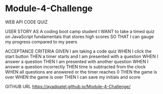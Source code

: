 # Module-4-Challenge
WEB API CODE QUIZ

USER STORY 
AS A coding boot camp student
I WANT to take a timed quiz on JavaScript fundamentals that stores high scores
SO THAT I can gauge my progress compared to my peers

ACCEPTANCE CRITERIA
GIVEN I am taking a code quiz
WHEN I click the start button
THEN a timer starts and I am presented with a question
WHEN I answer a question
THEN I am presented with another question
WHEN I answer a question incorrectly
THEN time is subtracted from the clock
WHEN all questions are answered or the timer reaches 0
THEN the game is over
WHEN the game is over
THEN I can save my initials and score

GITHUB URL
https://ayadpatel.github.io/Module-4-Challenge/
